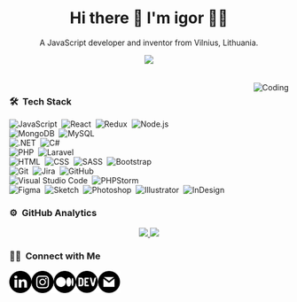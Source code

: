 <h1 align='center'>
  Hi there 👋 I'm igor 👨‍💻
</h1>

<p align='center'>
  A JavaScript developer and inventor from Vilnius, Lithuania.
</p>
<p align='center'>
  <img src="https://badges.pufler.dev/visits/ikovaliov/ikovaliov"/>
</p>
<br/>

<img alt="Coding" src="https://media.giphy.com/media/13HgwGsXF0aiGY/giphy.gif" align="right" height="200"/>

### 🛠 &nbsp;Tech Stack

![JavaScript](https://img.shields.io/badge/-JavaScript-000000?style=flat&logo=javascript)&nbsp;
![React](https://img.shields.io/badge/-React-000000?style=flat&logo=react)&nbsp;
![Redux](https://img.shields.io/badge/-Redux-000000?style=flat&logo=redux)&nbsp;
![Node.js](https://img.shields.io/badge/-Node.js-000000?style=flat&logo=node.js)\
![MongoDB](https://img.shields.io/badge/-MongoDB-000000?style=flat&logo=mongodb)&nbsp;
![MySQL](https://img.shields.io/badge/-MySQL-000000?style=flat&logo=mysql)\
![.NET](https://img.shields.io/badge/-.NET-000000?style=flat&logo=.net)&nbsp;
![C#](https://img.shields.io/badge/-C%23-000000?style=flat&logo=C#)\
![PHP](https://img.shields.io/badge/-PHP-000000?style=flat&logo=php)&nbsp;
![Laravel](https://img.shields.io/badge/-Laravel-000000?style=flat&logo=laravel)\
![HTML](https://img.shields.io/badge/-HTML-000000?style=flat&logo=HTML5)&nbsp;
![CSS](https://img.shields.io/badge/-CSS-000000?style=flat&logo=CSS3&logoColor=1572B6)&nbsp;
![SASS](https://img.shields.io/badge/-SASS-000000?style=flat&logo=SASS&logoColor=1572B6)&nbsp;
![Bootstrap](https://img.shields.io/badge/-Bootstrap-000000?style=flat&logo=bootstrap&logoColor=563D7C)\
![Git](https://img.shields.io/badge/-Git-000000?style=flat&logo=git)&nbsp;
![Jira](https://img.shields.io/badge/-Jira-000?&logo=Jira-Software&logoColor=0052CC)&nbsp;
![GitHub](https://img.shields.io/badge/-GitHub-000000?style=flat&logo=github)\
![Visual Studio Code](https://img.shields.io/badge/-Visual%20Studio%20Code-000000?style=flat&logo=visual-studio-code&logoColor=007ACC)&nbsp;
![PHPStorm](https://img.shields.io/badge/-PHPStorm-000000?style=flat&logo=phpstorm&logoColor=007ACC)\
![Figma](https://img.shields.io/badge/-Figma-000000?style=flat&logo=figma)&nbsp;
![Sketch](https://img.shields.io/badge/-Sketch-000000?style=flat&logo=sketch)&nbsp;
![Photoshop](https://img.shields.io/badge/-Photoshop-000000?style=flat&logo=adobe-photoshop)&nbsp;
![Illustrator](https://img.shields.io/badge/-Illustrator-000000?style=flat&logo=adobe-illustrator)&nbsp;
![InDesign](https://img.shields.io/badge/-InDesign-000000?style=flat&logo=adobe-indesign)&nbsp;

### ⚙️ &nbsp;GitHub Analytics

<p align="center">
<a href="https://github.com/ikovaliov">
  <img height="180em" src="https://github-readme-stats-eight-theta.vercel.app/api?username=ikovaliov&show_icons=true&theme=graywhite&include_all_commits=true&count_private=true&bg_color=0,ea6161,ffc64d,fffc4d,52fa5a"/>
  <img height="180em" src="https://github-readme-stats-eight-theta.vercel.app/api/top-langs/?username=ikovaliov&layout=compact&langs_count=8&bg_color=0,52fa5a,4dfcff,c64dff&theme=graywhite"/>
</a>
</p>

### 🤝🏻 &nbsp;Connect with Me

[<img align="left" alt="ikovaliov | LinkedIn" height="40px" src="./assets/images/linkedin.png" />][linkedin]
[<img align="left" alt="ikovaliov | Instagram" height="40px" src="./assets/images/instagram.png" />][instagram]
[<img align="left" alt="ikovaliov | Medium" height="40px" src="./assets/images/medium.png" />][medium]
[<img align="left" alt="ikovaliov | Dev" height="40px" src="./assets/images/dev.png" />][dev]
[<img align="left" alt="ikovaliov | Email" height="40px" src="./assets/images/email.png" />][email]


[linkedin]: https://www.linkedin.com/in/ikovaliov/
[medium]: https://medium.com/@ikovaliov/
[dev]: https://dev.to/ikovaliov
[email]: mailto:igor.kovaliov93@gmail.com
[instagram]: https://www.instagram.com/ikovaliov_/
